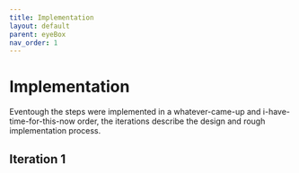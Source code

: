```yaml
---
title: Implementation
layout: default
parent: eyeBox
nav_order: 1
---
```


# Implementation

Eventough the steps were implemented in a whatever-came-up and i-have-time-for-this-now order, the iterations describe the design and rough implementation process. 

## Iteration 1


